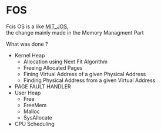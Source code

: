 # FOS

Fcis OS is a like [MIT_JOS](https://pdos.csail.mit.edu/6.828/2014/overview.html),<br/>
the change mainly made in the Memory Managment Part<br/>

What was done ?
+ Kernel Heap<br/>
    - Allocation using Next Fit Algorithm<br/>
    - Freeing Allocated Pages<br/>
    - Fining Virtual Address of a given Physical Address
    - Finding Physical Address from a given Virtual Address
+ PAGE FAULT HANDLER<br/>
+ User Heap<br/>
   - Free<br/>
   - FreeMem<br/>
   - Malloc<br/>
   - SysAllocate<br/>
+ CPU Scheduling<br/>
 
